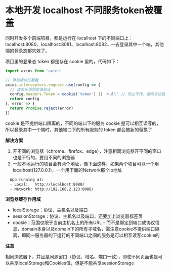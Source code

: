 # 本地开发 localhost 不同服务token被覆盖

同时开发多个前端项目，都是运行在 localhost 下的不同端口上：localhost:8080、localhost:8081、localhost:8082...一去登录其中一个端，其他端的登录态都失效了。

项目里的登录态 token 都是存在 cookie 里的，代码如下：
```js
import axios from 'axios'

// 添加请求拦截器
axios.interceptors.request.use(config => {
  // 请求头添加登录验证
  config.headers.Token = cookie('token') || 'null' // 防止不传，被网关拦截，接口401
  return config
}, error => {
  return Promise.reject(error)
})
```
cookie 是不提供端口隔离的，不同的端口下的服务 cookie 是可以相互读写的，所以登录其中一个端时，其他端口下的所有服务的 token 都会被新的替换了

**解决方案**

1. 开不同的浏览器（chrome、firefox、edge），注意相同浏览器开不同的窗口也是不行的，要用不同的浏览器
2. 一般本地运行的项目会有两个地址，像下面这样，如果两个项目可以一个用localhost(127.0.0.1)，一个用下面的Network那个ip地址

```bash
  App running at:
  - Local:   http://localhost:8080/
  - Network: http://192.168.2.123:8080/
```

**浏览器缓存作用域**

* localStorage：协议、主机名以及端口
* sessionStorage：协议、主机名以及端口，还要加上浏览器标签页
* cookie：范围仅限于当前主机名上的所有URL - 而不是绑定到端口或协议信息，domain本身以及domain下的所有子域名，需注意cookie不提供端口隔离，即同一服务器的下运行的不同端口之间的服务是可以相互读写cookie的

**注意**

相同浏览器下，并且是同源窗口（协议、域名、端口一致），即使不同页面也是可以共享localStorage和Cookies值，但是不能共享sessionStorage